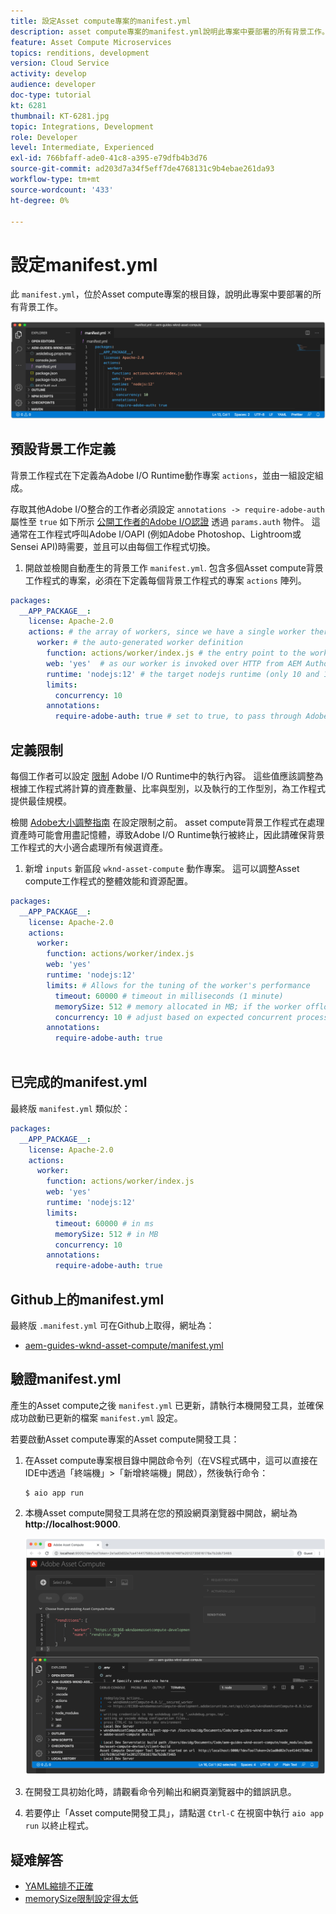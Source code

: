 ```yaml
---
title: 設定Asset compute專案的manifest.yml
description: asset compute專案的manifest.yml說明此專案中要部署的所有背景工作。
feature: Asset Compute Microservices
topics: renditions, development
version: Cloud Service
activity: develop
audience: developer
doc-type: tutorial
kt: 6281
thumbnail: KT-6281.jpg
topic: Integrations, Development
role: Developer
level: Intermediate, Experienced
exl-id: 766bfaff-ade0-41c8-a395-e79dfb4b3d76
source-git-commit: ad203d7a34f5eff7de4768131c9b4ebae261da93
workflow-type: tm+mt
source-wordcount: '433'
ht-degree: 0%

---
```


# 設定manifest.yml

此 `manifest.yml`，位於Asset compute專案的根目錄，說明此專案中要部署的所有背景工作。

![manifest.yml](./assets/manifest/manifest.png)

## 預設背景工作定義

背景工作程式在下定義為Adobe I/O Runtime動作專案 `actions`，並由一組設定組成。

存取其他Adobe I/O整合的工作者必須設定 `annotations -> require-adobe-auth` 屬性至 `true` 如下所示 [公開工作者的Adobe I/O認證](https://experienceleague.adobe.com/docs/asset-compute/using/extend/develop-custom-application.html#access-adobe-apis) 透過 `params.auth` 物件。 這通常在工作程式呼叫Adobe I/OAPI (例如Adobe Photoshop、Lightroom或Sensei API)時需要，並且可以由每個工作程式切換。

1. 開啟並檢閱自動產生的背景工作 `manifest.yml`. 包含多個Asset compute背景工作程式的專案，必須在下定義每個背景工作程式的專案 `actions` 陣列。

```yml
packages:
  __APP_PACKAGE__:
    license: Apache-2.0
    actions: # the array of workers, since we have a single worker there is only one entry beneath actions
      worker: # the auto-generated worker definition
        function: actions/worker/index.js # the entry point to the worker 
        web: 'yes'  # as our worker is invoked over HTTP from AEM Author service
        runtime: 'nodejs:12' # the target nodejs runtime (only 10 and 12 are supported)
        limits:
          concurrency: 10
        annotations:
          require-adobe-auth: true # set to true, to pass through Adobe I/O access token/client id via params.auth in the worker, typically required when the worker calls out to Adobe I/O APIs such as the Adobe Photoshop, Lightroom or Sensei APIs.
```

## 定義限制

每個工作者可以設定 [限制](https://www.adobe.io/apis/experienceplatform/runtime/docs.html#!adobedocs/adobeio-runtime/master/guides/system_settings.md) Adobe I/O Runtime中的執行內容。 這些值應該調整為根據工作程式將計算的資產數量、比率與型別，以及執行的工作型別，為工作程式提供最佳規模。

檢閱 [Adobe大小調整指南](https://experienceleague.adobe.com/docs/asset-compute/using/extend/develop-custom-application.html#sizing-workers) 在設定限制之前。 asset compute背景工作程式在處理資產時可能會用盡記憶體，導致Adobe I/O Runtime執行被終止，因此請確保背景工作程式的大小適合處理所有候選資產。

1. 新增 `inputs` 新區段 `wknd-asset-compute` 動作專案。 這可以調整Asset compute工作程式的整體效能和資源配置。

```yml
packages:
  __APP_PACKAGE__:
    license: Apache-2.0
    actions: 
      worker:
        function: actions/worker/index.js 
        web: 'yes' 
        runtime: 'nodejs:12'
        limits: # Allows for the tuning of the worker's performance
          timeout: 60000 # timeout in milliseconds (1 minute)
          memorySize: 512 # memory allocated in MB; if the worker offloads heavy computational work to other Web services this number can be reduced
          concurrency: 10 # adjust based on expected concurrent processing and timeout 
        annotations:
          require-adobe-auth: true
           
```

## 已完成的manifest.yml

最終版 `manifest.yml` 類似於：

```yml
packages:
  __APP_PACKAGE__:
    license: Apache-2.0
    actions: 
      worker:
        function: actions/worker/index.js 
        web: 'yes' 
        runtime: 'nodejs:12'
        limits:
          timeout: 60000 # in ms
          memorySize: 512 # in MB
          concurrency: 10 
        annotations:
          require-adobe-auth: true
```

## Github上的manifest.yml

最終版 `.manifest.yml` 可在Github上取得，網址為：

+ [aem-guides-wknd-asset-compute/manifest.yml](https://github.com/adobe/aem-guides-wknd-asset-compute/blob/master/manifest.yml)


## 驗證manifest.yml

產生的Asset compute之後 `manifest.yml` 已更新，請執行本機開發工具，並確保成功啟動已更新的檔案 `manifest.yml` 設定。

若要啟動Asset compute專案的Asset compute開發工具：

1. 在Asset compute專案根目錄中開啟命令列（在VS程式碼中，這可以直接在IDE中透過「終端機」>「新增終端機」開啟），然後執行命令：

   ```
   $ aio app run
   ```

1. 本機Asset compute開發工具將在您的預設網頁瀏覽器中開啟，網址為 __http://localhost:9000__.

   ![aio應用程式執行](assets/environment-variables/aio-app-run.png)

1. 在開發工具初始化時，請觀看命令列輸出和網頁瀏覽器中的錯誤訊息。
1. 若要停止「Asset compute開發工具」，請點選 `Ctrl-C` 在視窗中執行 `aio app run` 以終止程式。

## 疑难解答

+ [YAML縮排不正確](../troubleshooting.md#incorrect-yaml-indentation)
+ [memorySize限制設定得太低](../troubleshooting.md#memorysize-limit-is-set-too-low)
